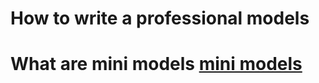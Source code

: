 # How to write a professional models

# What are mini models [mini models](/models/ecommerce/order_models.js)